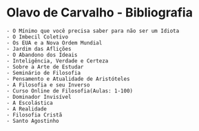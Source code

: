 # Olavo de Carvalho - Bibliografia 


    - O Mínimo que você precisa saber para não ser um Idiota 
    - O Imbecil Coletivo 
    - Os EUA e a Nova Ordem Mundial
    - Jardim das Aflições 
    - O Abandono dos Ideais
    - Inteligência, Verdade e Certeza
    - Sobre a Arte de Estudar
    - Seminário de Filosofia
    - Pensamento e Atualidade de Aristóteles
    - A Filosofia e seu Inverso
    - Curso Online de Filosofia(Aulas: 1-100)
    - Dominador Invisível
    - A Escolástica
    - A Realidade
    - Filosofia Cristã
    - Santo Agostinho
